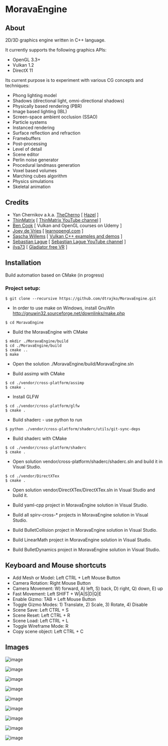 # MoravaEngine

## About
2D/3D graphics engine written in C++ language.

It currently supports the following graphics APIs:

- OpenGL 3.3+
- Vulkan 1.2
- DirectX 11

Its current purpose is to experiment with various CG concepts and techniques:

* Phong lighting model
* Shadows (directional light, omni-directional shadows)
* Physically based rendering (PBR)
* Image based lighting (IBL)
* Screen-space ambient occlusion (SSAO)
* Particle systems
* Instanced rendering
* Surface reflection and refraction
* Framebuffers
* Post-processing
* Level of detail
* Scene editor
* Perlin noise generator
* Procedural landmass generation
* Voxel based volumes
* Marching cubes algorithm
* Physics simulations
* Skeletal animation

## Credits
* Yan Chernikov a.k.a. [TheCherno](https://twitter.com/thecherno) [ [Hazel](https://github.com/TheCherno/Hazel) ]
* [ThinMatrix](https://twitter.com/ThinMatrix/ ) [ [ThinMatrix YouTube channel](https://www.youtube.com/user/ThinMatrix) ]
* [Ben Cook](https://www.udemy.com/user/ben-cook-19/) [ Vulkan and OpenGL courses on Udemy ]
* [Joey de Vries](https://twitter.com/JoeyDeVriez) [ [learnopengl.com](https://learnopengl.com/) ]
* [Sascha Willems](https://twitter.com/SaschaWillems2) [ [Vulkan C++ examples and demos](https://github.com/SaschaWillems/Vulkan) ]
* [Sebastian Lague](https://twitter.com/sebastianlague) [ [Sebastian Lague YouTube channel](https://www.youtube.com/c/SebastianLague) ]
* [ilya73](https://www.cgtrader.com/ilya73 ) [ [Gladiator free VR](https://www.cgtrader.com/free-3d-models/character/man/gladiator-7ac625db-88c2-46ed-a2f1-182fd1f79739) ]

<!-- Installation & setup -->

## Installation
Build automation based on CMake (in progress)

### Project setup:
```
$ git clone --recursive https://github.com/dtrajko/MoravaEngine.git
```

* In order to use make on Windows, install GnuWin http://gnuwin32.sourceforge.net/downlinks/make.php

```
$ cd MoravaEngine
```

* Build the MoravaEngine with CMake

```
$ mkdir ./MoravaEngine/build
$ cd ./MoravaEngine/build
$ cmake ..
$ make
```

* Open the solution ./MoravaEngine/build/MoravaEngine.sln

* Build assimp with CMake
```
$ cd ./vendor/cross-platform/assimp
$ cmake .
```

* Install GLFW
```
$ cd ./vendor/cross-platform/glfw
$ cmake .
```

* Build shaderc - use python to run
```
$ python ./vendor/cross-platform/shaderc/utils/git-sync-deps
```

* Build shaderc with CMake
```
$ cd ./vendor/cross-platform/shaderc
$ cmake .
```

* Open solution vendor/cross-platform/shaderc/shaderc.sln and build it in Visual Studio.

```
$ cd ./vendor/DirectXTex
$ cmake .
```

* Open solution vendor/DirectXTex/DirectXTex.sln in Visual Studio and build it.

* Build yaml-cpp project in MoravaEngine solution in Visual Studio.

* Build all spirv-cross-* projects in MoravaEngine solution in Visual Studio.

* Build BulletCollision project in MoravaEngine solution in Visual Studio.
* Build LinearMath project in MoravaEngine solution in Visual Studio.
* Build BulletDynamics project in MoravaEngine solution in Visual Studio.

<!-- Help section -->

## Keyboard and Mouse shortcuts

* Add Mesh or Model: Left CTRL + Left Mouse Button  
* Camera Rotation: Right Mouse Button  
* Camera Movement: W) forward, A) left, S) back, D) right, Q) down, E) up  
* Fast Movement: Left SHIFT + W|A|S|D|Q|E  
* Enable Gizmo: TAB + Left Mouse Button  
* Toggle Gizmo Modes: 1) Translate, 2) Scale, 3) Rotate, 4) Disable  
* Scene Save: Left CTRL + S  
* Scene Reset: Left CTRL + R  
* Scene Load: Left CTRL + L  
* Toggle Wireframe Mode: R  
* Copy scene object: Left CTRL + C  

<!-- Gallery (images) section -->

## Images

![image](https://raw.githubusercontent.com/dtrajko/MoravaEngine/master/MoravaEngine/Screenshots/2021-09-15_04-36-54.jpg)

![image](https://raw.githubusercontent.com/dtrajko/MoravaEngine/master/MoravaEngine/Screenshots/2021-03-23_07-35-56.jpg)

![image](https://raw.githubusercontent.com/dtrajko/MoravaEngine/master/MoravaEngine/Screenshots/2020-10-14_16-14-02.jpg)

![image](https://raw.githubusercontent.com/dtrajko/MoravaEngine/master/MoravaEngine/Screenshots/2020-10-14_16-23-01.jpg)

![image](https://raw.githubusercontent.com/dtrajko/MoravaEngine/master/MoravaEngine/Screenshots/2020-09-21_03-46-55.jpg)

![image](https://raw.githubusercontent.com/dtrajko/MoravaEngine/master/MoravaEngine/Screenshots/2020-03-19-2106.jpg)

![image](https://raw.githubusercontent.com/dtrajko/MoravaEngine/master/MoravaEngine/Screenshots/2020-03-18-0101.jpg)

![image](https://raw.githubusercontent.com/dtrajko/MoravaEngine/master/MoravaEngine/Screenshots/2020-08-12_16-53-48.png)

![image](https://raw.githubusercontent.com/dtrajko/MoravaEngine/master/MoravaEngine/Screenshots/2020-07-08_0158.jpg)

<!--

### Mac OS requirements

```
brew install cmake gcc git doxygen
```

### Linux requirements:

```
sudo dnf install git cmake make libXmu-devel libXi-devel libGL-devel mesa-libGL-devel mesa-libGLU-devel libXrandr-devel libXinerama-devel libXcursor-devel doxygen
```

* Build the Sandbox solution with CMake:
```
$ mkdir ./Sandbox/build
$ cd ./Sandbox/build
$ cmake ..
```

* Open the Sandbox/build/Sandbox.sln in Visual Studio, build projects ExampleApp and Hazel-ScriptCore, and close the solution.


* Install assimp with cmake
```
$ cd vendor/cross-platform/assimp
$ cmake .
$ make
```

* Build assimp project in MoravaEngine solution in Visual Studio.

* Install GLFW
```
$ cd ./vendor/cross-platform/glfw
$ cmake .
```

* Build GLFW project in MoravaEngine solution in Visual Studio.

```
$ cd ./vendor/cross-platform/assimp/contrib/zlib
$ cmake .
$ make

$ cd ./vendor/cross-platform/bullet3
$ cmake .
$ make

$ cd ./vendor/box2d
$ ./build.sh

$ cd ./vendor/cross-platform/SPIRV-Cross
$ cd cmake .

$ cd ./vendor/cross-platform/yaml-cpp
$ mkdir build
$ cd build
$ cmake ..
```

### Fetching submodules for the main project cloned without submodules:
```
git submodule update --init --recursive
```

* Build DirectXTex in MoravaEngine solution in Visual Studio.

* Build zlibstatic project in MoravaEngine solution in Visual Studio.

* Build IrrXML project in MoravaEngine solution in Visual Studio.

* Build box2d project in MoravaEngine solution in Visual Studio.

-->
